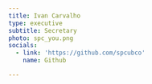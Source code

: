 ```yaml
---
title: Ivan Carvalho
type: executive
subtitle: Secretary
photo: spc_you.png
socials:
  - link: 'https://github.com/spcubco'
    name: Github

---
```

